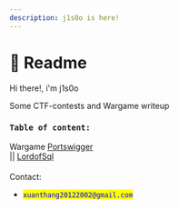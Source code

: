 ```yaml
---
description: j1s0o is here!
---
```


# 📧 Readme

Hi there!, i'm j1s0o

Some CTF-contests and Wargame writeup

### `Table of content:`

Wargame                                                                                              [Portswigger](https://diamond-halibut-dc7.notion.site/Portswigger-726dbab9b90b4fc98df2d2177c232e56)                                                                                  
                                                                                                    || [LordofSql](https://github.com/j1s0o/Wargame/blob/main/lordofsql.md)                               

####

Contact:

* <mark style="color:blue;">`xuanthang20122002@gmail.com`</mark>
